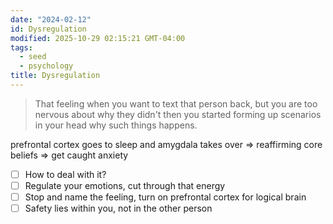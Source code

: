```yaml
---
date: "2024-02-12"
id: Dysregulation
modified: 2025-10-29 02:15:21 GMT-04:00
tags:
  - seed
  - psychology
title: Dysregulation
---
```


> That feeling when you want to text that person back, but you are too nervous about why they didn't then you started forming up scenarios in your head why such things happens.

prefrontal cortex goes to sleep and amygdala takes over => reaffirming core beliefs => get caught anxiety

- [ ] How to deal with it?
- [ ] Regulate your emotions, cut through that energy
- [ ] Stop and name the feeling, turn on prefrontal cortex for logical brain
- [ ] Safety lies within you, not in the other person
